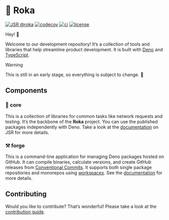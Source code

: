 # 🌱 Roka

[![JSR @roka](https://jsr.io/badges/@roka)](https://jsr.io/@roka)
[![codecov](https://codecov.io/gh/withroka/roka/branch/main/graph/badge.svg)](https://codecov.io/gh/withroka/roka)
[![ci](https://github.com/withroka/roka/actions/workflows/ci.yml/badge.svg)](https://github.com/withroka/roka/actions/workflows/ci.yml)
[![license](https://img.shields.io/badge/License-MIT-blue.svg)](https://github.com/withroka/roka/blob/main/LICENSE)

Hey! 👋

Welcome to our development repository! It’s a collection of tools and libraries
that help streamline product development. It is built with
[Deno](https://deno.com) and [TypeScript](https://www.typescriptlang.org).

> [!WARNING]
> This is still in an early stage, so everything is subject to change. 🚀

## Components

### 🧩 core

This is a collection of libraries for common tasks like network requests and
testing. It’s the backbone of the **Roka** project. You can use the published
packages independently with Deno. Take a look at the
[documentation](https://jsr.io/@roka) on JSR for more details.

### ⚒️ forge

This is a command-line application for managing Deno packages hosted on GitHub.
It can compile binaries, calculate versions, and create GitHub releases from
[Conventional Commits](https://www.conventionalcommits.org). It supports both
single package repositories and monorepos using
[workspaces](https://docs.deno.com/runtime/fundamentals/workspaces/). See the
[documentation](https://jsr.io/@roka/forge) for more details.

## Contributing

Would you like to contribute? That’s wonderful! Please take a look at the
[contribution guide](.github/CONTRIBUTING.md).
